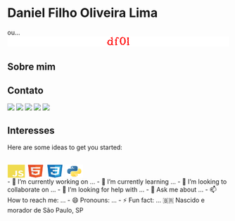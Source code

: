# Daniel Filho Oliveira Lima
ou...
  <img src="./assets/df0l_13873.gif"/>
## Sobre mim
## Contato
<div> 
  <a href="https://www.instagram.com/d.f.0.l/" target="_blank"><img src="https://img.shields.io/twitter/url?color=%23E1306C&label=Instagram&logo=Instagram&style=for-the-badge&url=https%3A%2F%2Ftwitter.com%2Fdanieldf0l" target="_blank"></a> 
  <a href = "mailto:df0l@outlook.com"><img src="https://img.shields.io/twitter/url?color=DC3E15&label=Outlook&logo=Microsoft&logoColor=White&style=for-the-badge&url=https%3A%2F%2Ftwitter.com%2Fdanieldf0l" target="_blank"></a>
  <a href="https://www.linkedin.com/in/df0l/" target="_blank"><img src="https://img.shields.io/twitter/url?color=blue&label=LinkedIn&logo=LinkedIn&style=for-the-badge&url=https%3A%2F%2Fwww.linkedin.com%2Fin%2Fdf0l%2F" target="_blank"></a>
  <a href="https://twitter.com/danieldf0l" target="_blank"><img src="https://img.shields.io/twitter/url?color=%2300acee&label=Twitter&logo=Twitter&style=for-the-badge&url=https%3A%2F%2Ftwitter.com%2Fdanieldf0l" target="_blank"></a>
  <a href="https://medium.com/@df0l" target="_blank"><img src="https://img.shields.io/twitter/url?color=FFFFFF&label=Medium&logo=Medium&style=for-the-badge&url=https%3A%2F%2Fmedium.com%2F%40df0l" target="_blank"></a>
</div>

## Interesses
Here are some ideas to get you started:
</div>
<div style="display: inline_block"><br>
  <img align="center" alt="Js" height="30" width="40" src="https://raw.githubusercontent.com/devicons/devicon/master/icons/javascript/javascript-plain.svg">
  <img align="center" alt="Rafa-HTML" height="30" width="40" src="https://raw.githubusercontent.com/devicons/devicon/master/icons/html5/html5-original.svg">
  <img align="center" alt="Rafa-CSS" height="30" width="40" src="https://raw.githubusercontent.com/devicons/devicon/master/icons/css3/css3-original.svg">
  <img align="center" alt="Rafa-Python" height="30" width="40" src="https://raw.githubusercontent.com/devicons/devicon/master/icons/python/python-original.svg">
</div>
- 🔭 I’m currently working on ...
- 🌱 I’m currently learning ...
- 👯 I’m looking to collaborate on ...
- 🤔 I’m looking for help with ...
- 💬 Ask me about ...
- 📫 How to reach me: ...
- 😄 Pronouns: ...
- ⚡ Fun fact: ...
🇧🇷 Nascido e morador de São Paulo, SP
